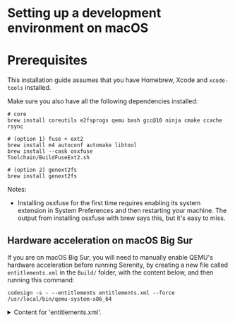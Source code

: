# Setting up a development environment on macOS

# Prerequisites

This installation guide assumes that you have Homebrew, Xcode and `xcode-tools` installed.

Make sure you also have all the following dependencies installed:

```console
# core
brew install coreutils e2fsprogs qemu bash gcc@10 ninja cmake ccache rsync

# (option 1) fuse + ext2
brew install m4 autoconf automake libtool
brew install --cask osxfuse
Toolchain/BuildFuseExt2.sh

# (option 2) genext2fs
brew install genext2fs
```

Notes:

- Installing osxfuse for the first time requires enabling its system extension in System Preferences and then restarting
  your machine. The output from installing osxfuse with brew says this, but it's easy to miss.
  
## Hardware acceleration on macOS Big Sur

If you are on macOS Big Sur, you will need to manually enable QEMU's hardware acceleration before running Serenity, by
creating a new file called `entitlements.xml` in the `Build/` folder, with the content below, and then running this
command:

`codesign -s - --entitlements entitlements.xml --force /usr/local/bin/qemu-system-x86_64`

<details>
<summary>Content for 'entitlements.xml'.</summary>

```xml
<?xml version="1.0" encoding="UTF-8"?>
<!DOCTYPE plist PUBLIC "-//Apple//DTD PLIST 1.0//EN"
	"http://www.apple.com/DTDs/PropertyList-1.0.dtd">
<plist version="1.0">
<dict>
    <key>com.apple.security.hypervisor</key>
    <true/>
</dict>
</plist>
```

</details>

